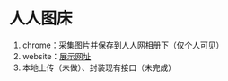 # 人人图床
1.  chrome：采集图片并保存到人人网相册下（仅个人可见）
2.  website：[展示网址](http://www.360duzhe.com/1111/ "展示网址")
3.  本地上传（未做）、封装现有接口（未完成）

